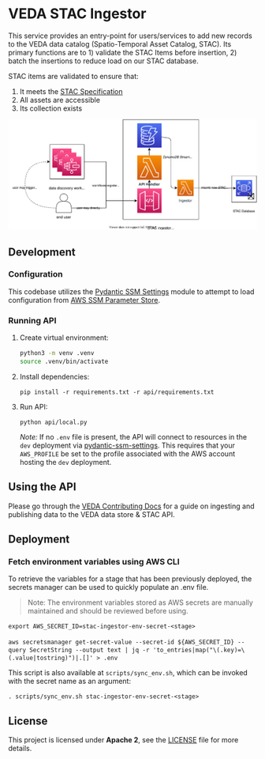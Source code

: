 # VEDA STAC Ingestor

This service provides an entry-point for users/services to add new records to the VEDA data catalog (Spatio-Temporal Asset Catalog, STAC). 
Its primary functions are to 1) validate the STAC Items before insertion, 2) batch the insertions to reduce load on our STAC database.

STAC items are validated to ensure that:

1. It meets the [STAC Specification](https://github.com/radiantearth/stac-spec/)
1. All assets are accessible
1. Its collection exists

![architecture diagram](.readme/architecture.svg)


## Development

### Configuration

This codebase utilizes the [Pydantic SSM Settings](https://github.com/developmentseed/pydantic-ssm-settings) module to attempt to load configuration from [AWS SSM Parameter Store](https://docs.aws.amazon.com/systems-manager/latest/userguide/systems-manager-parameter-store.html).

### Running API

1. Create virtual environment:

   ```bash
   python3 -m venv .venv
   source .venv/bin/activate
   ```

2. Install dependencies:

   ```
   pip install -r requirements.txt -r api/requirements.txt
   ```

3. Run API:

   ```
   python api/local.py
   ```

   _Note:_ If no `.env` file is present, the API will connect to resources in the `dev` deployment via [pydantic-ssm-settings](https://github.com/developmentseed/pydantic-ssm-settings). This requires that your `AWS_PROFILE` be set to the profile associated with the AWS account hosting the `dev` deployment.


## Using the API

Please go through the [VEDA Contributing Docs](https://nasa-impact.github.io/veda-docs/contributing/dataset-ingestion/index.html) for a guide on ingesting and publishing data to the VEDA data store & STAC API.


## Deployment

### Fetch environment variables using AWS CLI

To retrieve the variables for a stage that has been previously deployed, the secrets manager can be used to quickly populate an .env file.
> Note: The environment variables stored as AWS secrets are manually maintained and should be reviewed before using.

```
export AWS_SECRET_ID=stac-ingestor-env-secret-<stage>

aws secretsmanager get-secret-value --secret-id ${AWS_SECRET_ID} --query SecretString --output text | jq -r 'to_entries|map("\(.key)=\(.value|tostring)")|.[]' > .env
```

This script is also available at `scripts/sync_env.sh`, which can be invoked with the secret name as an argument:

```
. scripts/sync_env.sh stac-ingestor-env-secret-<stage>
```


## License

This project is licensed under **Apache 2**, see the [LICENSE](LICENSE) file for more details.
